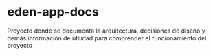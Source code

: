 # eden-app-docs
Proyecto donde se documenta la arquitectura, decisiones de diseño y demás información de utilidad para comprender el funcionamiento del proyecto
